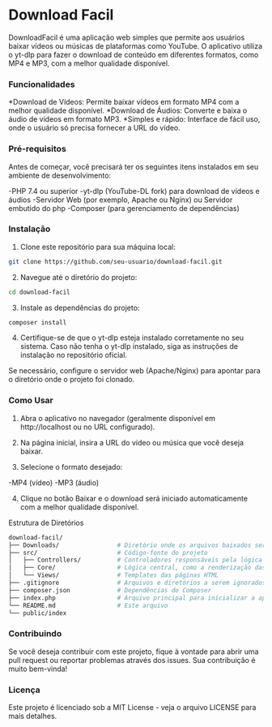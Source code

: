 # Download Facil

DownloadFacil é uma aplicação web simples que permite aos usuários baixar vídeos ou músicas de plataformas como YouTube. O aplicativo utiliza o yt-dlp para fazer o download de conteúdo em diferentes formatos, como MP4 e MP3, com a melhor qualidade disponível.

### Funcionalidades

*Download de Vídeos: Permite baixar vídeos em formato MP4 com a melhor qualidade disponível.
*Download de Áudios: Converte e baixa o áudio de vídeos em formato MP3.
*Simples e rápido: Interface de fácil uso, onde o usuário só precisa fornecer a URL do vídeo.

### Pré-requisitos
Antes de começar, você precisará ter os seguintes itens instalados em seu ambiente de desenvolvimento:

-PHP 7.4 ou superior
-yt-dlp (YouTube-DL fork) para download de vídeos e áudios
-Servidor Web (por exemplo, Apache ou Nginx) ou Servidor embutido do php
-Composer (para gerenciamento de dependências)

### Instalação

1. Clone este repositório para sua máquina local:

```bash
git clone https://github.com/seu-usuario/download-facil.git
```

2. Navegue até o diretório do projeto:

```bash
cd download-facil
```

3. Instale as dependências do projeto:

```bash
composer install
```

4. Certifique-se de que o yt-dlp esteja instalado corretamente no seu sistema. Caso não tenha o yt-dlp instalado, siga as instruções de instalação no repositório oficial.

Se necessário, configure o servidor web (Apache/Nginx) para apontar para o diretório onde o projeto foi clonado.

### Como Usar

1. Abra o aplicativo no navegador (geralmente disponível em http://localhost ou no URL configurado).

2. Na página inicial, insira a URL do vídeo ou música que você deseja baixar.

3. Selecione o formato desejado:

-MP4 (vídeo)
-MP3 (áudio)

4. Clique no botão Baixar e o download será iniciado automaticamente com a melhor qualidade disponível.

Estrutura de Diretórios
```bash
download-facil/
├── Downloads/                # Diretório onde os arquivos baixados serão salvos
├── src/                      # Código-fonte do projeto
│   ├── Controllers/          # Controladores responsáveis pela lógica do download
│   ├── Core/                 # Lógica central, como a renderização das views
│   └── Views/                # Templates das páginas HTML
├── .gitignore                # Arquivos e diretórios a serem ignorados pelo Git
├── composer.json             # Dependências do Composer
├── index.php                 # Arquivo principal para inicializar a aplicação
└── README.md                 # Este arquivo
└── public/index
```

### Contribuindo
Se você deseja contribuir com este projeto, fique à vontade para abrir uma pull request ou reportar problemas através dos issues. Sua contribuição é muito bem-vinda!

### Licença
Este projeto é licenciado sob a MIT License - veja o arquivo LICENSE para mais detalhes.
